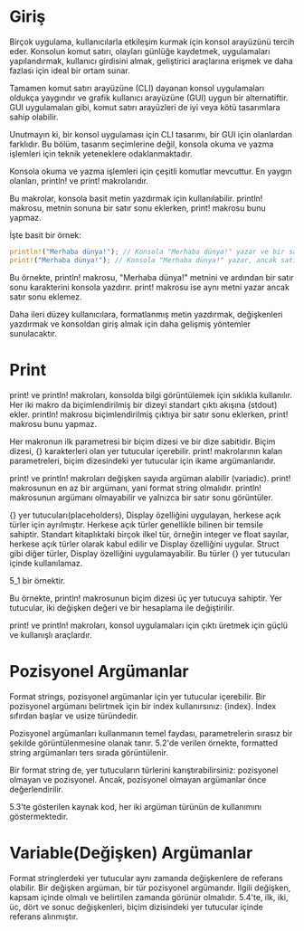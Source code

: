 # Giriş

Birçok uygulama, kullanıcılarla etkileşim kurmak için konsol arayüzünü tercih eder. 
Konsolun komut satırı, olayları günlüğe kaydetmek, uygulamaları yapılandırmak, kullanıcı girdisini almak, geliştirici araçlarına erişmek ve daha fazlası için ideal bir ortam sunar. 

Tamamen komut satırı arayüzüne (CLI) dayanan konsol uygulamaları oldukça yaygındır ve grafik kullanıcı arayüzüne (GUI) uygun bir alternatiftir. 
GUI uygulamaları gibi, komut satırı arayüzleri de iyi veya kötü tasarımlara sahip olabilir. 

Unutmayın ki, bir konsol uygulaması için CLI tasarımı, bir GUI için olanlardan farklıdır. 
Bu bölüm, tasarım seçimlerine değil, konsola okuma ve yazma işlemleri için teknik yeteneklere odaklanmaktadır.

Konsola okuma ve yazma işlemleri için çeşitli komutlar mevcuttur. En yaygın olanları, println! ve print! makrolarıdır. 

Bu makrolar, konsola basit metin yazdırmak için kullanılabilir.
println! makrosu, metnin sonuna bir satır sonu eklerken, print! makrosu bunu yapmaz.

İşte basit bir örnek:

```rust
println!("Merhaba dünya!"); // Konsola "Merhaba dünya!" yazar ve bir satır sonu ekler
print!("Merhaba dünya!"); // Konsola "Merhaba dünya!" yazar, ancak satır sonu eklemez
```

Bu örnekte, println! makrosu, "Merhaba dünya!" metnini ve ardından bir satır sonu karakterini konsola yazdırır.
print! makrosu ise aynı metni yazar ancak satır sonu eklemez.

Daha ileri düzey kullanıcılara, formatlanmış metin yazdırmak, değişkenleri yazdırmak ve konsoldan giriş almak için daha gelişmiş yöntemler sunulacaktır.

# Print

print! ve println! makroları, konsolda bilgi görüntülemek için sıklıkla kullanılır. 
Her iki makro da biçimlendirilmiş bir dizeyi standart çıktı akışına (stdout) ekler.
println! makrosu biçimlendirilmiş çıktıya bir satır sonu eklerken, print! makrosu bunu yapmaz.

Her makronun ilk parametresi bir biçim dizesi ve bir dize sabitidir.
Biçim dizesi, {} karakterleri olan yer tutucular içerebilir. 
print! makrolarının kalan parametreleri, biçim dizesindeki yer tutucular için ikame argümanlarıdır.

print! ve println! makroları değişken sayıda argüman alabilir (variadic).
print! makrosunun en az bir argümanı, yani format string olmalıdır.
println! makrosunun argümanı olmayabilir ve yalnızca bir satır sonu görüntüler.

{} yer tutucuları(placeholders), Display özelliğini uygulayan, herkese açık türler için ayrılmıştır.
Herkese açık türler genellikle bilinen bir temsile sahiptir. 
Standart kitaplıktaki birçok ilkel tür, örneğin integer ve float sayılar, herkese açık türler olarak kabul edilir ve Display özelliğini uygular. 
Struct gibi diğer türler, Display özelliğini uygulamayabilir. Bu türler {} yer tutucuları içinde kullanılamaz.

5_1 bir örnektir.

Bu örnekte, println! makrosunun biçim dizesi üç yer tutucuya sahiptir. 
Yer tutucular, iki değişken değeri ve bir hesaplama ile değiştirilir.

print! ve println! makroları, konsol uygulamaları için çıktı üretmek için güçlü ve kullanışlı araçlardır.

# Pozisyonel Argümanlar

Format strings, pozisyonel argümanlar için yer tutucular içerebilir. 
Bir pozisyonel argümanı belirtmek için bir index kullanırsınız: {index}. 
İndex sıfırdan başlar ve usize türündedir.

Pozisyonel argümanları kullanmanın temel faydası, parametrelerin sırasız bir şekilde görüntülenmesine olanak tanır.
5.2'de verilen örnekte, formatted string argümanları ters sırada görüntülenir.

Bir format string de, yer tutucuların türlerini karıştırabilirsiniz: pozisyonel olmayan ve pozisyonel. 
Ancak, pozisyonel olmayan argümanlar önce değerlendirilir. 

5.3'te gösterilen kaynak kod, her iki argüman türünün de kullanımını göstermektedir.

# Variable(Değişken) Argümanlar

Format stringlerdeki yer tutucular aynı zamanda değişkenlere de referans olabilir. 
Bir değişken argüman, bir tür pozisyonel argümandır. 
İlgili değişken, kapsam içinde olmalı ve belirtilen zamanda görünür olmalıdır. 
5.4'te, ilk, iki, üc, dört ve sonuc değişkenleri, biçim dizisindeki yer tutucular içinde referans alınmıştır.
